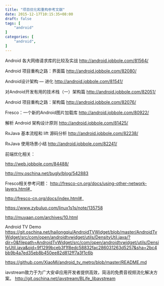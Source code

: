 ```yaml
---
title: "项目优化和重构参考文献"
date: 2015-12-17T10:15:35+08:00
draft: false
tags: [
    "android"
]
categories: [
    "android",
]
---
```


Android 各大网络请求库的比较及实战
<http://android.jobbole.com/81564/>

Android 项目重构之路：界面篇
<http://android.jobbole.com/82080/>

Android设计架构 — 进化
<http://android.jobbole.com/81541/>

对Android开发有用的技术栈（一）架构篇
<http://android.jobbole.com/82051/>


Android 项目重构之路：架构篇
<http://android.jobbole.com/82076/>

Fresco：一个新的Android图片加载库
<http://android.jobbole.com/80922/>

解析 Android 架构设计原则
<http://android.jobbole.com/81425/>

RxJava 基本流程和 lift 源码分析
<http://android.jobbole.com/82238/>

RxJava 使用场景小结
<http://android.jobbole.com/82241/>

前端优化相关：

<http://web.jobbole.com/84488/>

<http://my.oschina.net/bugly/blog/542883>

Fresco相关参考问题：
http://fresco-cn.org/docs/using-other-network-layers.html#_

http://fresco-cn.org/docs/index.html#_

https://www.zybuluo.com/linux1s1s/note/135758

http://muyaan.com/archives/10.html

Android TV Demo
https://git.oschina.net/hailongqiu/AndroidTVWidget/blob/master/AndroidTvWidget/src/com/open/androidtvwidget/utils/DensityUtil.java/?dir=0&filepath=AndroidTvWidget/src/com/open/androidtvwidget/utils/DensityUtil.java&oid=9f1299bceb3f1f8edc58832fac286031263d5257&sha=2bc4bb9b4a7ed35eb8b450ee82d812ff7a3f1c6b

https://github.com/XiaoMi/android_tv_metro/blob/master/README.md

iavstream致力于为广大安卓应用开发者提供高效，简洁的免费音视频流化解决方案。
http://git.oschina.net/iavstream/BLife_libavstream



